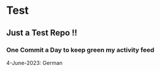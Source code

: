 # Test
## Just a Test Repo !!
### One Commit a Day to keep green my activity feed 

4-June-2023: German


